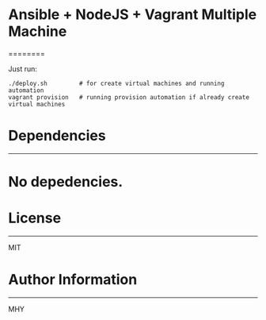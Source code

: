 # Ansible + NodeJS + Vagrant Multiple Machine
========

Just run:
```
./deploy.sh         # for create virtual machines and running automation
vagrant provision   # running provision automation if already create virtual machines
```

# Dependencies
------------

# No depedencies.

# License
-------

MIT

# Author Information
------------------

MHY
